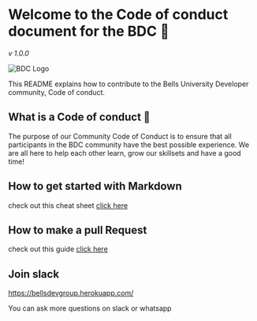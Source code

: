 # Welcome to the Code of conduct document for the BDC 🚀
_v 1.0.0_

![BDC Logo](https://3.bp.blogspot.com/-TYCYix7e3gU/XIHoenk1RBI/AAAAAAAABNI/CuQRsk9wBvUYYQz9KUtNpUNEopDPyVNgwCLcBGAs/s1600/pp.jpeg)


This README explains how to contribute to the Bells University Developer community, Code of conduct.

## What is a Code of conduct 🤔

The purpose of our Community Code of Conduct is to ensure that all participants in the BDC community have the best possible experience. We are all here to help each other learn, grow our skillsets and have a good time!

## How to get started with Markdown

check out this cheat sheet 
[click here](https://www.markdownguide.org/cheat-sheet/)

## How to make a pull Request

check out this guide 
[click here](https://help.github.com/en/articles/creating-a-pull-request)

## Join slack
https://bellsdevgroup.herokuapp.com/


You can ask more questions on slack or whatsapp
